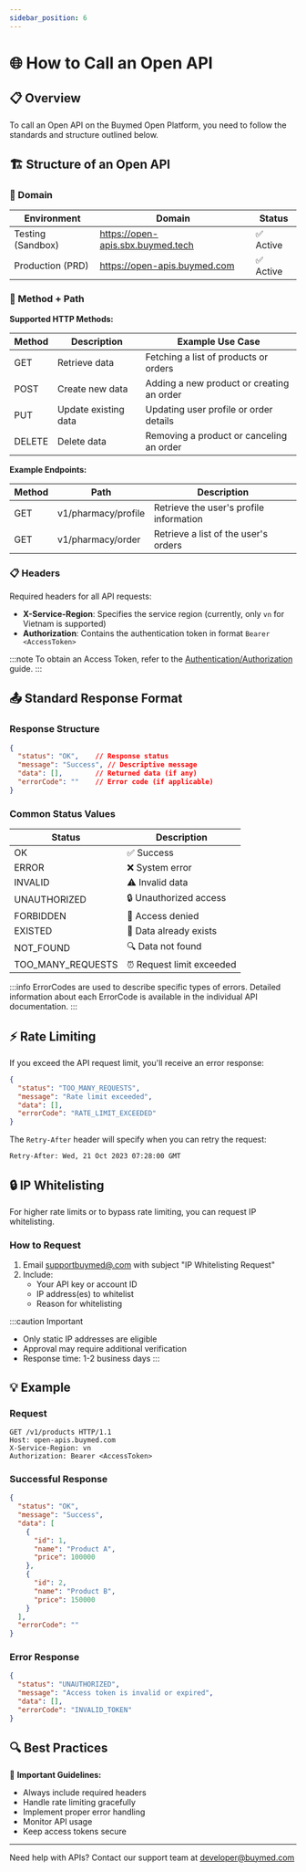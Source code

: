 ```yaml
---
sidebar_position: 6
---
```


# 🌐 How to Call an Open API


## 📋 Overview

To call an Open API on the Buymed Open Platform, you need to follow the standards and structure outlined below.

## 🏗️ Structure of an Open API

### 🔗 Domain

| Environment | Domain | Status |
|------------|---------|---------|
| Testing (Sandbox) | https://open-apis.sbx.buymed.tech | ✅ Active |
| Production (PRD) | https://open-apis.buymed.com | ✅ Active |

### 📡 Method + Path

**Supported HTTP Methods:**

| Method | Description | Example Use Case |
|--------|-------------|-----------------|
| GET | Retrieve data | Fetching a list of products or orders |
| POST | Create new data | Adding a new product or creating an order |
| PUT | Update existing data | Updating user profile or order details |
| DELETE | Delete data | Removing a product or canceling an order |

**Example Endpoints:**

| Method | Path | Description |
|--------|------|-------------|
| GET | v1/pharmacy/profile | Retrieve the user's profile information |
| GET | v1/pharmacy/order | Retrieve a list of the user's orders |

### 📋 Headers

Required headers for all API requests:
- **X-Service-Region**: Specifies the service region (currently, only `vn` for Vietnam is supported)
- **Authorization**: Contains the authentication token in format `Bearer <AccessToken>`

:::note
To obtain an Access Token, refer to the [Authentication/Authorization](./authentication) guide.
:::

## 📤 Standard Response Format

### Response Structure
```json
{
  "status": "OK",    // Response status
  "message": "Success", // Descriptive message
  "data": [],        // Returned data (if any)
  "errorCode": ""    // Error code (if applicable)
}
```

### Common Status Values

| Status | Description |
|--------|-------------|
| OK | ✅ Success |
| ERROR | ❌ System error |
| INVALID | ⚠️ Invalid data |
| UNAUTHORIZED | 🔒 Unauthorized access |
| FORBIDDEN | 🚫 Access denied |
| EXISTED | 📝 Data already exists |
| NOT_FOUND | 🔍 Data not found |
| TOO_MANY_REQUESTS | ⏰ Request limit exceeded |

:::info
ErrorCodes are used to describe specific types of errors. Detailed information about each ErrorCode is available in the individual API documentation.
:::

## ⚡ Rate Limiting

If you exceed the API request limit, you'll receive an error response:

```json
{
  "status": "TOO_MANY_REQUESTS",
  "message": "Rate limit exceeded",
  "data": [],
  "errorCode": "RATE_LIMIT_EXCEEDED"
}
```

The `Retry-After` header will specify when you can retry the request:
```
Retry-After: Wed, 21 Oct 2023 07:28:00 GMT
```

## 🔒 IP Whitelisting

For higher rate limits or to bypass rate limiting, you can request IP whitelisting.

### How to Request

1. Email [supportbuymed@.com](mailto:supportbuymed@.com) with subject "IP Whitelisting Request"
2. Include:
   - Your API key or account ID
   - IP address(es) to whitelist
   - Reason for whitelisting

:::caution Important
- Only static IP addresses are eligible
- Approval may require additional verification
- Response time: 1-2 business days
:::

## 💡 Example

### Request
```http
GET /v1/products HTTP/1.1
Host: open-apis.buymed.com
X-Service-Region: vn
Authorization: Bearer <AccessToken>
```

### Successful Response
```json
{
  "status": "OK",
  "message": "Success",
  "data": [
    {
      "id": 1,
      "name": "Product A",
      "price": 100000
    },
    {
      "id": 2,
      "name": "Product B",
      "price": 150000
    }
  ],
  "errorCode": ""
}
```

### Error Response
```json
{
  "status": "UNAUTHORIZED",
  "message": "Access token is invalid or expired",
  "data": [],
  "errorCode": "INVALID_TOKEN"
}
```

## 🔍 Best Practices

📘 **Important Guidelines:**
- Always include required headers
- Handle rate limiting gracefully
- Implement proper error handling
- Monitor API usage
- Keep access tokens secure

---

Need help with APIs? Contact our support team at [developer@buymed.com](mailto:developer@buymed.com)